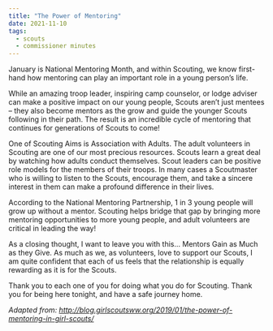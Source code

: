 ```yaml
---
title: "The Power of Mentoring"
date: 2021-11-10
tags:
  - scouts
  - commissioner minutes
---
```


January is National Mentoring Month, and within Scouting, we know first-hand how mentoring can play an important role in a young person’s life.

While an amazing troop leader, inspiring camp counselor, or lodge adviser can make a positive impact on our young people, Scouts aren’t just mentees – they also become mentors as the grow and guide the younger Scouts following in their path. The result is an incredible cycle of mentoring that continues for generations of Scouts to come!

One of Scouting Aims is Association with Adults. The adult volunteers in Scouting are one of our most precious resources. Scouts learn a great deal by watching how adults conduct themselves. Scout leaders can be positive role models for the members of their troops. In many cases a Scoutmaster who is willing to listen to the Scouts, encourage them, and take a sincere interest in them can make a profound difference in their lives. 

According to the National Mentoring Partnership, 1 in 3 young people will grow up without a mentor. Scouting helps bridge that gap by bringing more mentoring opportunities to more young people, and adult volunteers are critical in leading the way!

As a closing thought, I want to leave you with this… Mentors Gain as Much as they Give. As much as we, as volunteers, love to support our Scouts, I am quite confident that each of us feels that the relationship is equally rewarding as it is for the Scouts.

Thank you to each one of you for doing what you do for Scouting. Thank you for being here tonight, and have a safe journey home.

*Adapted from: http://blog.girlscoutsww.org/2019/01/the-power-of-mentoring-in-girl-scouts/*
